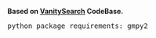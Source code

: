 <b>Based on <a href="https://github.com/JeanLucPons/VanitySearch">VanitySearch</a> CodeBase.</b> <br>
<pre>python package requirements: gmpy2</pre>
